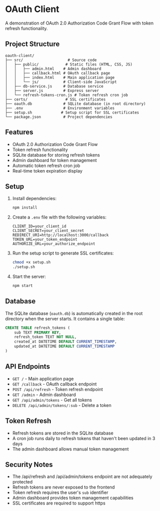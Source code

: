 # OAuth Client

A demonstration of OAuth 2.0 Authorization Code Grant Flow with token refresh functionality.

## Project Structure

```
oauth-client/
├── src/                    # Source code
│   ├── public/            # Static files (HTML, CSS, JS)
│   │   ├── admin.html    # Admin dashboard
│   │   ├── callback.html # OAuth callback page
│   │   ├── index.html    # Main application page
│   │   └── js/           # Client-side JavaScript
│   ├── db-service.js     # Database service
│   ├── server.js         # Express server
│   └── refresh-tokens-cron.js # Token refresh cron job
├── certs/                 # SSL certificates
├── oauth.db              # SQLite database (in root directory)
├── .env                  # Environment variables
├── setup.sh             # Setup script for SSL certificates
└── package.json          # Project dependencies
```

## Features

- OAuth 2.0 Authorization Code Grant Flow
- Token refresh functionality
- SQLite database for storing refresh tokens
- Admin dashboard for token management
- Automatic token refresh cron job
- Real-time token expiration display

## Setup

1. Install dependencies:
   ```bash
   npm install
   ```

2. Create a `.env` file with the following variables:
   ```
   CLIENT_ID=your_client_id
   CLIENT_SECRET=your_client_secret
   REDIRECT_URI=http://localhost:3000/callback
   TOKEN_URL=your_token_endpoint
   AUTHORIZE_URL=your_authorize_endpoint
   ```

3. Run the setup script to generate SSL certificates:
   ```bash
   chmod +x setup.sh
   ./setup.sh
   ```

4. Start the server:
   ```bash
   npm start
   ```

## Database

The SQLite database (`oauth.db`) is automatically created in the root directory when the server starts. It contains a single table:

```sql
CREATE TABLE refresh_tokens (
    sub TEXT PRIMARY KEY,
    refresh_token TEXT NOT NULL,
    created_at DATETIME DEFAULT CURRENT_TIMESTAMP,
    updated_at DATETIME DEFAULT CURRENT_TIMESTAMP
)
```

## API Endpoints

- `GET /` - Main application page
- `GET /callback` - OAuth callback endpoint
- `POST /api/refresh` - Token refresh endpoint
- `GET /admin` - Admin dashboard
- `GET /api/admin/tokens` - Get all tokens
- `DELETE /api/admin/tokens/:sub` - Delete a token

## Token Refresh

- Refresh tokens are stored in the SQLite database
- A cron job runs daily to refresh tokens that haven't been updated in 3 days
- The admin dashboard allows manual token management

## Security Notes

- The /api/refresh and /api/admin/tokens endpoint are not adequately protected
- Refresh tokens are never exposed to the frontend
- Token refresh requires the user's `sub` identifier
- Admin dashboard provides token management capabilities 
- SSL certificates are required to support https
